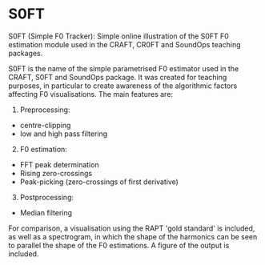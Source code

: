 # S0FT
S0FT (Simple F0 Tracker): Simple online illustration of the S0FT F0 estimation module used in the CRAFT, CR0FT and SoundOps teaching packages.

S0FT is the name of the simple parametrised F0 estimator used in the CRAFT, S0FT and SoundOps package. It was created for teaching purposes, in particular to create awareness of the algorithmic factors affecting F0 visualisations.
The main features are:
1. Preprocessing:
  - centre-clipping
  - low and high pass filtering
2. F0 estimation:
  - FFT peak determination
  - Rising zero-crossings
  - Peak-picking (zero-crossings of first derivative)
3. Postprocessing:
  - Median filtering
 
For comparison, a visualisation using the RAPT 'gold standard' is included, as well as a spectrogram, in which the shape of the harmonics can be seen to parallel the shape of the F0 estimations. A figure of the output is included.
